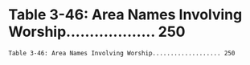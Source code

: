 # Table 3-46: Area Names Involving Worship................... 250

```
Table 3-46: Area Names Involving Worship................... 250
```
